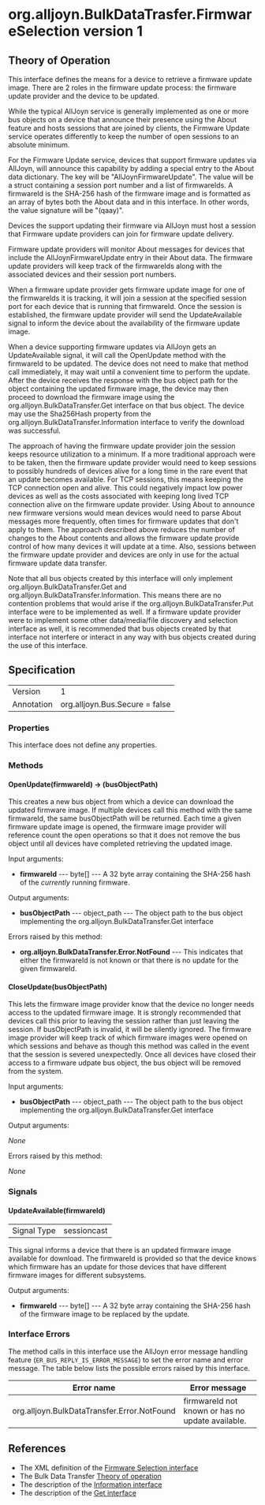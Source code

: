 # org.alljoyn.BulkDataTrasfer.FirmwareSelection version 1


## Theory of Operation

This interface defines the means for a device to retrieve a firmware update
image.  There are 2 roles in the firmware update process: the firmware update
provider and the device to be updated.

While the typical AllJoyn service is generally implemented as one or more bus
objects on a device that announce their presence using the About feature and
hosts sessions that are joined by clients, the Firmware Update service operates
differently to keep the number of open sessions to an absolute minimum.

For the Firmware Update service, devices that support firmware updates via
AllJoyn, will announce this capability by adding a special entry to the About
data dictionary.  The key will be "AllJoynFirmwareUpdate".  The value will be a
struct containing a session port number and a list of firmwareIds.  A firmwareId
is the SHA-256 hash of the firmware image and is formatted as an array of bytes
both the About data and in this interface.  In other words, the value signature
will be "(qaay)".

Devices the support updating their firmware via AllJoyn must host a session that
Firmware update providers can join for firmware update delivery.

Firmware update providers will monitor About messages for devices that include
the AllJoynFirmwareUpdate entry in their About data.  The firmware update
providers will keep track of the firmwareIds along with the associated devices
and their session port numbers.

When a firmware update provider gets firmware update image for one of the
firmwareIds it is tracking, it will join a session at the specified session port
for each device that is running that firmwareId.  Once the session is
established, the firmware update provider will send the UpdateAvailable signal
to inform the device about the availability of the firmware update image.

When a device supporting firmware updates via AllJoyn gets an UpdateAvailable
signal, it will call the OpenUpdate method with the firmwareId to be updated.
The device does not need to make that method call immediately, it may wait until
a convenient time to perform the update.  After the device receives the response
with the bus object path for the object containing the updated firmware image,
the device may then proceed to download the firmware image using the
org.alljoyn.BulkDataTransfer.Get interface on that bus object.  The device may
use the Sha256Hash property from the org.alljoyn.BulkDataTransfer.Information
interface to verify the download was successful.

The approach of having the firmware update provider join the session keeps
resource utilization to a minimum.  If a more traditional approach were to be
taken, then the firmware update provider would need to keep sessions to possibly
hundreds of devices alive for a long time in the rare event that an update
becomes available.  For TCP sessions, this means keeping the TCP connection open
and alive.  This could negatively impact low power devices as well as the costs
associated with keeping long lived TCP connection alive on the firmware update
provider.  Using About to announce new firmware versions would mean devices
would need to parse About messages more frequently, often times for firmware
updates that don't apply to them.  The approach described above reduces the
number of changes to the About contents and allows the firmware update provide
control of how many devices it will update at a time.  Also, sessions between the
firmware update provider and devices are only in use for the actual firmware
update data transfer.

Note that all bus objects created by this interface will only implement
org.alljoyn.BulkDataTransfer.Get and org.alljoyn.BulkDataTransfer.Information.
This means there are no contention problems that would arise if the
org.alljoyn.BulkDataTransfer.Put interface were to be implemented as well.  If a
firmware update provider were to implement some other data/media/file discovery
and selection interface as well, it is recommended that bus objects created by
that interface not interfere or interact in any way with bus objects created
during the use of this interface.


## Specification

|                       |                                                                       |
|-----------------------|-----------------------------------------------------------------------|
| Version               | 1                                                                     |
| Annotation            | org.alljoyn.Bus.Secure = false                                        |

### Properties

This interface does not define any properties.


### Methods

#### OpenUpdate(firmwareId) -> (busObjectPath)

This creates a new bus object from which a device can download the updated
firmware image.  If multiple devices call this method with the same firmwareId,
the same busObjectPath will be returned.  Each time a given firmware update
image is opened, the firmware image provider will reference count the open
operations so that it does not remove the bus object until all devices have
completed retrieving the updated image.

Input arguments:

  * **firmwareId** --- byte[] --- A 32 byte array containing the SHA-256 hash of
    the _currently_ running firmware.

Output arguments:

  * **busObjectPath** --- object_path --- The object path to the bus object
    implementing the org.alljoyn.BulkDataTransfer.Get interface

Errors raised by this method:

  * **org.alljoyn.BulkDataTransfer.Error.NotFound** --- This indicates that
    either the firmwareId is not known or that there is no update for the given
    firmwareId.


#### CloseUpdate(busObjectPath)

This lets the firmware image provider know that the device no longer needs
access to the updated firmware image.  It is strongly recommended that devices
call this prior to leaving the session rather than just leaving the session.  If
busObjectPath is invalid, it will be silently ignored.  The firmware image
provider will keep track of which firmware images were opened on which sessions
and behave as though this method was called in the event that the session is
severed unexpectedly.  Once all devices have closed their access to a firmware
udpate bus object, the bus object will be removed from the system.

Input arguments:

  * **busObjectPath** --- object_path --- The object path to the bus object
    implementing the org.alljoyn.BulkDataTransfer.Get interface

Output arguments:

_None_

Errors raised by this method:

_None_


### Signals

#### UpdateAvailable(firmwareId)

|                       |                                   |
|-----------------------|-----------------------------------|
| Signal Type           | sessioncast                       |

This signal informs a device that there is an updated firmware image available
for download.  The firmwareId is provided so that the device knows which
firmware has an update for those devices that have different firmware images for
different subsystems.

Output arguments:

  * **firmwareId** --- byte[] --- A 32 byte array containing the SHA-256 hash of
    the firmware image to be replaced by the update.


### Interface Errors

The method calls in this interface use the AllJoyn error message handling feature
(`ER_BUS_REPLY_IS_ERROR_MESSAGE`) to set the error name and error message. The table
below lists the possible errors raised by this interface.

| Error name                                  | Error message             |
|---------------------------------------------|---------------------------|
| org.alljoyn.BulkDataTransfer.Error.NotFound | firmwareId not known or has no update available. |


## References

 * The XML definition of the [Firmware Selection interface](FirmwareSelection-v1.xml)
 * The Bulk Data Transfer [Theory of operation](theory-of-operation)
 * The description of the [Information interface](Information-v1)
 * The description of the [Get interface](Get-v1)
